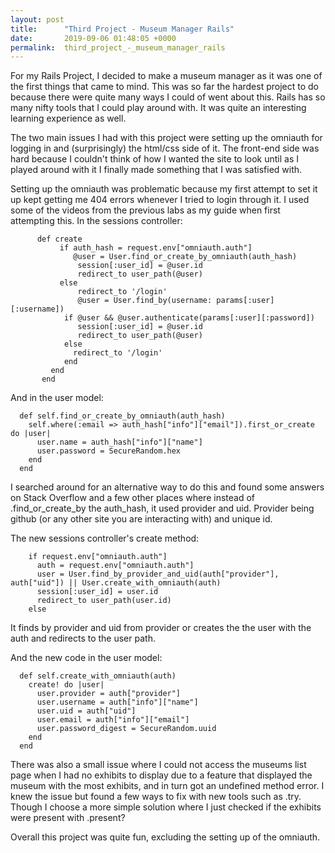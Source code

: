 ```yaml
---
layout: post
title:      "Third Project - Museum Manager Rails"
date:       2019-09-06 01:48:05 +0000
permalink:  third_project_-_museum_manager_rails
---
```



For my Rails Project, I decided to make a museum manager as it was one of the first things that came to mind. This was so far the hardest project to do because there were quite many ways I could of went about this. Rails has so many nifty tools that I could play around with. It was quite an interesting learning experience as well.

The two main issues I had with this project were setting up the omniauth for logging in and (surprisingly) the html/css side of it. The front-end side was hard because I couldn't think of how I wanted the site to look until as I played around with it I finally made something that I was satisfied with. 

Setting up the omniauth was problematic because my first attempt to set it up kept getting me 404 errors whenever I tried to login through it. I used some of the videos from the previous labs as my guide when first attempting this. In the sessions controller:

```
      def create
           if auth_hash = request.env["omniauth.auth"]
              @user = User.find_or_create_by_omniauth(auth_hash)
               session[:user_id] = @user.id
               redirect_to user_path(@user)
           else
               redirect_to '/login'
               @user = User.find_by(username: params[:user][:username])
            if @user && @user.authenticate(params[:user][:password])
               session[:user_id] = @user.id
               redirect_to user_path(@user)
            else
              redirect_to '/login'
            end
         end
       end		 
```

And in the user model:

```
  def self.find_or_create_by_omniauth(auth_hash)
    self.where(:email => auth_hash["info"]["email"]).first_or_create do |user|
      user.name = auth_hash["info"]["name"]
      user.password = SecureRandom.hex
    end
  end
```

I searched around for an alternative way to do this and found some answers on Stack Overflow and a few other places where instead of .find_or_create_by the auth_hash, it used provider and uid. Provider being github (or any other site you are interacting with) and unique id.

The new sessions controller's create method: 
```
    if request.env["omniauth.auth"]
      auth = request.env["omniauth.auth"]
      user = User.find_by_provider_and_uid(auth["provider"], auth["uid"]) || User.create_with_omniauth(auth)
      session[:user_id] = user.id
      redirect_to user_path(user.id)
    else
```
It finds by provider and uid from provider or creates the the user with the auth and redirects to the user path.

And the new code in the user model: 

```
  def self.create_with_omniauth(auth)
    create! do |user|
      user.provider = auth["provider"]
      user.username = auth["info"]["name"]
      user.uid = auth["uid"]
      user.email = auth["info"]["email"]
      user.password_digest = SecureRandom.uuid
    end
  end
```

There was also a small issue where I could not access the museums list page when I had no exhibits to display due to a feature that displayed the museum with the most exhibits, and in turn got an undefined method error. I knew the issue but found a few ways to fix with new tools such as .try. Though I choose a more simple solution where I just checked if the exhibits were present with .present?

Overall this project was quite fun, excluding the setting up of the omniauth. 

